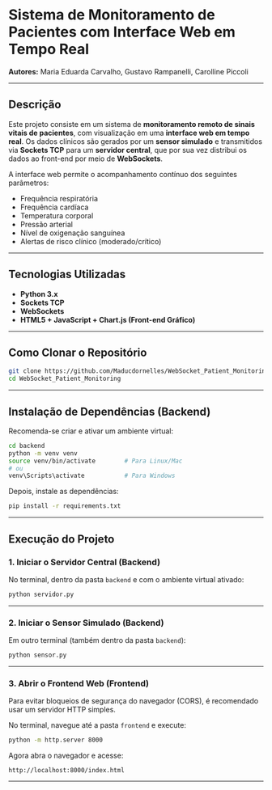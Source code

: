 
# Sistema de Monitoramento de Pacientes com Interface Web em Tempo Real

**Autores:** Maria Eduarda Carvalho, Gustavo Rampanelli, Carolline Piccoli

---

##  Descrição

Este projeto consiste em um sistema de **monitoramento remoto de sinais vitais de pacientes**, com visualização em uma **interface web em tempo real**. Os dados clínicos são gerados por um **sensor simulado** e transmitidos via **Sockets TCP** para um **servidor central**, que por sua vez distribui os dados ao front-end por meio de **WebSockets**.

A interface web permite o acompanhamento contínuo dos seguintes parâmetros:

- Frequência respiratória
- Frequência cardíaca
- Temperatura corporal
- Pressão arterial
- Nível de oxigenação sanguínea
- Alertas de risco clínico (moderado/crítico)



---

##  Tecnologias Utilizadas

- **Python 3.x**
- **Sockets TCP**
- **WebSockets**
- **HTML5 + JavaScript + Chart.js (Front-end Gráfico)**

---



##  Como Clonar o Repositório

```bash
git clone https://github.com/Maducdornelles/WebSocket_Patient_Monitoring.git
cd WebSocket_Patient_Monitoring
```

---

##  Instalação de Dependências (Backend)

Recomenda-se criar e ativar um ambiente virtual:

```bash
cd backend
python -m venv venv
source venv/bin/activate        # Para Linux/Mac
# ou
venv\Scripts\activate           # Para Windows
```

Depois, instale as dependências:

```bash
pip install -r requirements.txt
```

---

##  Execução do Projeto

### 1. Iniciar o Servidor Central (Backend)

No terminal, dentro da pasta `backend` e com o ambiente virtual ativado:

```bash
python servidor.py
```

---

### 2. Iniciar o Sensor Simulado (Backend)

Em outro terminal (também dentro da pasta `backend`):

```bash
python sensor.py
```

---

### 3. Abrir o Frontend Web (Frontend)

Para evitar bloqueios de segurança do navegador (CORS), é recomendado usar um servidor HTTP simples.

No terminal, navegue até a pasta `frontend` e execute:

```bash
python -m http.server 8000
```

Agora abra o navegador e acesse:

```
http://localhost:8000/index.html
```

---


